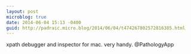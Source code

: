 ```yaml
---
layout: post
microblog: true
date: 2014-06-04 15:13 -0400
guid: http://padraic.micro.blog/2014/06/04/t474267802572816385.html
---
```

xpath debugger and inspector for mac. very handy. @PathologyApp
